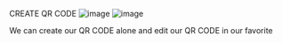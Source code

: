 CREATE QR CODE 
![image](https://user-images.githubusercontent.com/90877954/182405216-0ea09da7-40ac-4359-8c9f-2f4d6e7ccb45.png)
![image](https://user-images.githubusercontent.com/90877954/182405281-7cebbd58-8275-4735-b953-484d59e27a66.png)

We can create our QR CODE alone and  edit our QR CODE in our favorite
